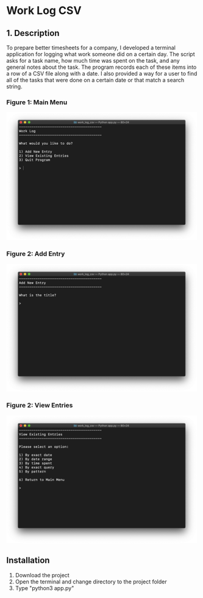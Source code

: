 <h1>Work Log CSV</h1>

<h2>1. Description</h2>
<p>To prepare better timesheets for a company, I developed a terminal application for logging what work someone did on a certain day. The script asks for a task name, how much time was spent on the task, and any general notes about the task. The program records each of these items into a row of a CSV file along with a date. I also provided a way for a user to find all of the tasks that were done on a certain date or that match a search string.</p>

<h3>Figure 1: Main Menu</h3>
<img src="assets/main_menu.png" width=500>

<h3>Figure 2: Add Entry</h3>
<img src="assets/add_entry.png" width=500>

<h3>Figure 2: View Entries</h3>
<img src="assets/view_entries.png" width=500>

## Installation

1. Download the project
2. Open the terminal and change directory to the project folder
3. Type "python3 app.py"
